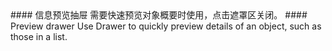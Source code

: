 <cn>
#### 信息预览抽屉
需要快速预览对象概要时使用，点击遮罩区关闭。
</cn>

<us>
#### Preview drawer
Use Drawer to quickly preview details of an object, such as those in a list.
</us>
